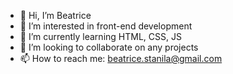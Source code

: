 - 👋 Hi, I’m Beatrice
- 👀 I’m interested in front-end development
- 🌱 I’m currently learning HTML, CSS, JS
- 💞️ I’m looking to collaborate on any projects
- 📫 How to reach me: beatrice.stanila@gmail.com

<!---
btxoana/btxoana is a ✨ special ✨ repository because its `README.md` (this file) appears on your GitHub profile.
You can click the Preview link to take a look at your changes.
--->
